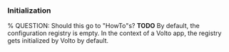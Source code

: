 ### Initialization

% QUESTION: Should this go to "HowTo"s?
**TODO**
By default, the configuration registry is empty.
In the context of a Volto app, the registry gets initialized by Volto by default.
